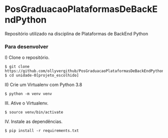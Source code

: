 # PosGraduacaoPlataformasDeBackEndPython

Repositório utilizado na disciplina de Plataformas de BackEnd Python

### Para desenvolver

I)  Clone o repositório.
```console
$ git clone https://github.com/ollyvergithub/PosGraduacaoPlataformasDeBackEndPython.git
$ cd unidade-0[projeto_escolhido]
```

II)  Crie um Virtualenv com Python 3.8
```console
$ python -m venv venv
```

III.  Ative o Virtualenv.
```console
$ source venv/bin/activate
```

IV.  Instale as dependências.
```console
$ pip install -r requirements.txt
```